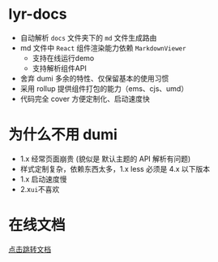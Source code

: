 # lyr-docs

- 自动解析 `docs` 文件夹下的 `md` 文件生成路由
- md 文件中 `React` 组件渲染能力依赖 `MarkdownViewer`
  - 支持在线运行demo
  - 支持解析组件API
- 舍弃 dumi 多余的特性、仅保留基本的使用习惯
- 采用 rollup 提供组件打包的能力（ems、cjs、umd）
- 代码完全 cover 方便定制化、启动速度快

# 为什么不用 dumi

- 1.x 经常页面崩贵 (貌似是 默认主题的 API 解析有问题)
- 样式定制复杂，依赖东西太多，1.x less 必须是 4.x 以下版本
- 1.x 启动速度慢
- 2.x`ui`不喜欢

# 在线文档

[点击跳转文档](http://dev-ops.yunliang.cloud/website/lyr-docs)
